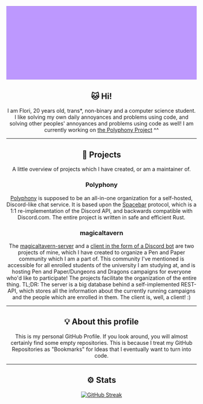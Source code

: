 <div align='center'>

![](./cat-anim.gif)

## 🐱 Hi!

I am Flori, 20 years old, trans\*, non-binary and a computer science student. I like solving my own daily annoyances and problems using code, and solving other peoples' annoyances and problems using code as well! I am currently working on [the Polyphony Project](https://github.com/polyphony-chat/) ^^

---
## 🧩 Projects
  
  A little overview of projects which I have created, or am a maintainer of.

### Polyphony
  
  [Polyphony](https://github.com/polyphony-chat/) is supposed to be an all-in-one organization for a self-hosted, Discord-like chat service. It is based upon the [Spacebar](https://github.com/spacebarchat) protocol, which is a 1:1 re-implementation of the Discord API,
  and backwards compatible with Discord.com. The entire project is written in safe and efficient Rust.
  
### magicaltavern
  
  The [magicaltavern-server](https://github.com/nerdsplayingpnp-tud/magicaltavern-web) and a [client in the form of a Discord bot](https://github.com/nerdsplayingpnp-tud/magicaltavern-discord) are two projects of mine, which I have created to organize a Pen and Paper
  community which I am a part of. This community I've mentioned is accessible for all enrolled students of the university I am studying at, and is hosting Pen and Paper/Dungeons and Dragons campaigns for everyone who'd like to participate! The projects facilitate
  the organization of the entire thing. TL;DR: The server is a big database behind a self-implemented REST-API, which stores all the information about the currently running campaigns and the people which are enrolled in them. The client is, well, a client! :)
  
---
## 💡 About this profile

This is my personal GitHub Profile. If you look around, you will almost certainly find some empty repositories. This is because I treat my GitHub Repositories as "Bookmarks" for Ideas that I eventually want to turn into code.

---
## ⚙️ Stats

[![GitHub Streak](https://streak-stats.demolab.com?user=bitfl0wer&theme=sea&border_radius=30&background=BCA4EB)](https://git.io/streak-stats)

 </div>
